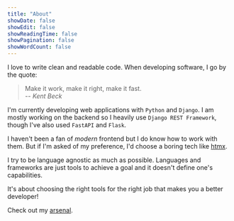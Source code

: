 ```yaml
---
title: "About"
showDate: false
showEdit: false
showReadingTime: false
showPagination: false
showWordCount: false
---
```



I love to write clean and readable code. When developing software, I go by the quote:

> Make it work, make it right, make it fast.<br>
> -- <cite>Kent Beck</cite>

I'm currently developing web applications with `Python` and `Django`. I am mostly working on the
backend so I heavily use `Django REST Framework`, though I've also used `FastAPI` and `Flask`.

I haven't been a fan of _modern_ frontend but I do know how to work with them. But if I'm asked of
my preference, I'd choose a boring tech like [htmx](https://htmx.org).

I try to be language agnostic as much as possible. Languages and frameworks are just tools to
achieve a goal and it doesn't define one's capabilities.

It's about choosing the right tools for the right job that makes you a better developer!

Check out my [arsenal](/uses).
